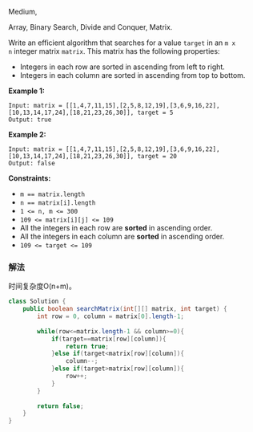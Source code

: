 Medium, 

Array, Binary Search, Divide and Conquer, Matrix.

Write an efficient algorithm that searches for a value `target` in an `m x n` integer matrix `matrix`. This matrix has the following properties:

- Integers in each row are sorted in ascending from left to right.
- Integers in each column are sorted in ascending from top to bottom.

**Example 1:**


```
Input: matrix = [[1,4,7,11,15],[2,5,8,12,19],[3,6,9,16,22],[10,13,14,17,24],[18,21,23,26,30]], target = 5
Output: true

```

**Example 2:**

```
Input: matrix = [[1,4,7,11,15],[2,5,8,12,19],[3,6,9,16,22],[10,13,14,17,24],[18,21,23,26,30]], target = 20
Output: false

```

**Constraints:**

- `m == matrix.length`
- `n == matrix[i].length`
- `1 <= n, m <= 300`
- `109 <= matrix[i][j] <= 109`
- All the integers in each row are **sorted** in ascending order.
- All the integers in each column are **sorted** in ascending order.
- `109 <= target <= 109`

### 解法

时间复杂度O(n+m)。 

```java
class Solution {
    public boolean searchMatrix(int[][] matrix, int target) {
        int row = 0, column = matrix[0].length-1;
        
        while(row<=matrix.length-1 && column>=0){
            if(target==matrix[row][column]){
                return true;
            }else if(target<matrix[row][column]){
                column--;
            }else if(target>matrix[row][column]){
                row++;
            }
        }
        
        return false;
    }
}
```